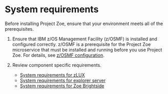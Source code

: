 # System requirements

Before installing Project Zoe, ensure that your environment meets all of the prerequisites.

1. Ensure that IBM z/OS Management Facility (z/OSMF) is installed and configured correctly. z/OSMF is a prerequisite for the Project Zoe microservice that must be installed and running before you use Project Zoe. For details, see [z/OSMF configuration](../topics/prezosmf.md).

2. Review component specific requirements.
     -   [System requirements for zLUX](../topics/premvd.md)  
     -   [System requirements for explorer server](../topics/atlas-prereqs.md)
     -   [System requirements for Zoe Brightside](../topics/precli.md)
